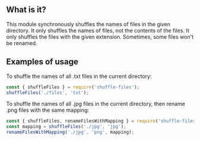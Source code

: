 ## What is it?

This module synchronously shuffles the names of files in the given directory.
It only shuffles the names of files, not the contents of the files.
It only shuffles the files with the given extension.
Sometimes, some files won't be renamed.

## Examples of usage

To shuffle the names of all .txt files in the current directory:

```js
const { shuffleFiles } = require('shuffle-files');
shuffleFiles('./files', 'txt');
```

To shuffle the names of all .jpg files in the current directory,
then rename .png files with the same mapping:

```js
const { shuffleFiles, renameFilesWithMapping } = require('shuffle-files');
const mapping = shuffleFiles('./jpg', 'jpg');
renameFilesWithMapping('./jpg', 'png', mapping);
```

